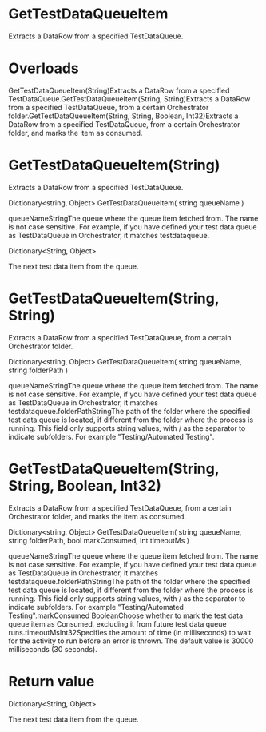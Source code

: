 ﻿# GetTestDataQueueItem

Extracts a DataRow from a specified TestDataQueue.

# 



# Overloads

GetTestDataQueueItem(String)Extracts a DataRow from a specified TestDataQueue.GetTestDataQueueItem(String, String)Extracts a DataRow from a specified TestDataQueue, from a certain
                                Orchestrator folder.GetTestDataQueueItem(String, String, Boolean,
                                    Int32)Extracts a DataRow from a specified TestDataQueue, from a certain
                                Orchestrator folder, and marks the item as consumed.

# GetTestDataQueueItem(String)

Extracts a DataRow from a specified TestDataQueue.

Dictionary<string, Object> GetTestDataQueueItem(
	string queueName
)

queueNameStringThe queue where the queue item fetched from. The name is not case sensitive.
                        For example, if you have defined your test data queue as
                            TestDataQueue in Orchestrator, it matches
                            testdataqueue.

Dictionary<String, Object>

The next test data item from the queue.

# GetTestDataQueueItem(String, String)

Extracts a DataRow from a specified TestDataQueue, from a certain Orchestrator
                folder.

Dictionary<string, Object> GetTestDataQueueItem(
	string queueName,
	string folderPath
)

queueNameStringThe queue where the queue item fetched from. The name is not case sensitive.
                        For example, if you have defined your test data queue as
                            TestDataQueue in Orchestrator, it matches
                            testdataqueue.folderPathStringThe path of the folder where the
                        specified test data queue is located, if different from the folder where the
                        process is running. This field only supports string values, with
                            / as the separator to indicate subfolders. For example
                             "Testing/Automated Testing".

# GetTestDataQueueItem(String, String, Boolean, Int32)

Extracts a DataRow from a specified TestDataQueue, from a certain Orchestrator
                folder, and marks the item as consumed.

Dictionary<string, Object> GetTestDataQueueItem(
	string queueName,
	string folderPath,
	bool markConsumed,
	int timeoutMs
)

queueNameStringThe queue where the queue item fetched from. The name is not case sensitive.
                        For example, if you have defined your test data queue as
                            TestDataQueue in Orchestrator, it matches
                            testdataqueue.folderPathStringThe path of the folder where the
                        specified test data queue is located, if different from the folder where the
                        process is running. This field only supports string values, with
                            / as the separator to indicate subfolders. For example
                             "Testing/Automated Testing".markConsumed BooleanChoose whether to mark the test data queue item as Consumed,
                        excluding it from future test data queue runs.timeoutMsInt32Specifies the amount of time (in milliseconds) to wait for the activity to
                        run before an error is thrown. The default value is 30000 milliseconds (30
                        seconds).

# Return value

Dictionary<String, Object>

The next test data item from the queue.
